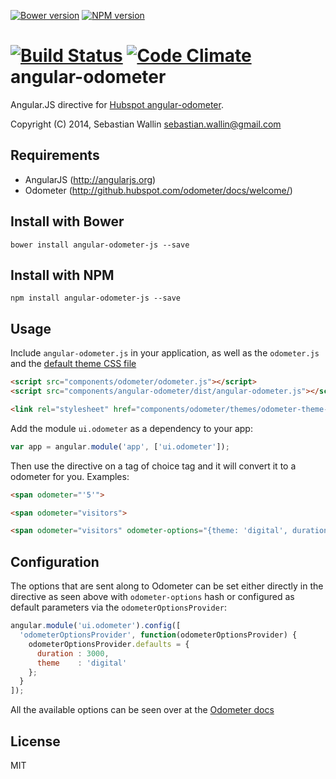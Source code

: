 [![Bower version](https://badge.fury.io/bo/angular-odometer-js.png)](http://badge.fury.io/bo/angular-odometer-js)
[![NPM version](https://badge.fury.io/js/angular-odometer-js.png)](http://badge.fury.io/js/angular-odometer-js)

[![Build Status](https://travis-ci.org/wallin/angular-odometer.png?branch=master)](https://travis-ci.org/wallin/angular-odometer)
[![Code Climate](https://codeclimate.com/github/wallin/angular-odometer.png)](https://codeclimate.com/github/wallin/angular-odometer)
angular-odometer
==============

Angular.JS directive for [Hubspot angular-odometer](http://github.hubspot.com/odometer/docs/welcome/).

Copyright (C) 2014, Sebastian Wallin <sebastian.wallin@gmail.com>

Requirements
-----

* AngularJS (http://angularjs.org)
* Odometer (http://github.hubspot.com/odometer/docs/welcome/)

Install with Bower
-----

```
bower install angular-odometer-js --save
```

Install with NPM
-----

```
npm install angular-odometer-js --save
```

Usage
-----
Include `angular-odometer.js` in your application, as well as the `odometer.js` and the [default theme CSS file](http://github.hubspot.com/odometer/api/themes/)

```html
<script src="components/odometer/odometer.js"></script>
<script src="components/angular-odometer/dist/angular-odometer.js"></script>

<link rel="stylesheet" href="components/odometer/themes/odometer-theme-minimal.css"/>
```

Add the module `ui.odometer` as a dependency to your app:

```js
var app = angular.module('app', ['ui.odometer']);
```

Then use the directive on a tag of choice tag and it will convert it to a odometer for you. Examples:

```html
<span odometer="'5'">

<span odometer="visitors">

<span odometer="visitors" odometer-options="{theme: 'digital', duration: 3000}">
```

Configuration
-----

The options that are sent along to Odometer can be set either
directly in the directive as seen above with `odometer-options` hash or configured as default parameters via the `odometerOptionsProvider`:

```js
angular.module('ui.odometer').config([
  'odometerOptionsProvider', function(odometerOptionsProvider) {
    odometerOptionsProvider.defaults = {
      duration : 3000,
      theme    : 'digital'
    };
  }
]);
```

All the available options can be seen over at the [Odometer docs](http://github.hubspot.com/odometer/)

License
-----

MIT

